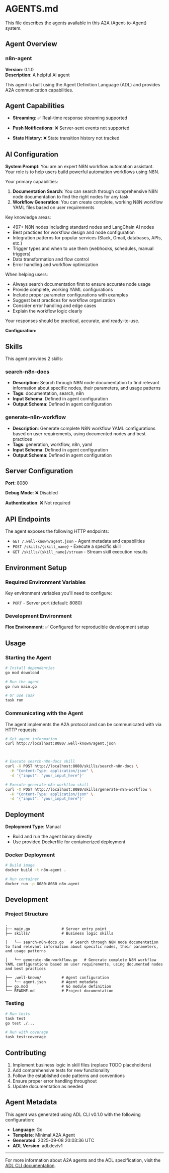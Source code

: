 # AGENTS.md

This file describes the agents available in this A2A (Agent-to-Agent) system.

## Agent Overview

### n8n-agent
**Version**: 0.1.0  
**Description**: A helpful AI agent

This agent is built using the Agent Definition Language (ADL) and provides A2A communication capabilities.

## Agent Capabilities



- **Streaming**: ✅ Real-time response streaming supported


- **Push Notifications**: ❌ Server-sent events not supported


- **State History**: ❌ State transition history not tracked



## AI Configuration





**System Prompt**: You are an expert N8N workflow automation assistant. Your role is to help users build powerful automation workflows using N8N.

Your primary capabilities:
1. **Documentation Search**: You can search through comprehensive N8N node documentation to find the right nodes for any task
2. **Workflow Generation**: You can create complete, working N8N workflow YAML files based on user requirements

Key knowledge areas:
- 497+ N8N nodes including standard nodes and LangChain AI nodes
- Best practices for workflow design and node configuration
- Integration patterns for popular services (Slack, Gmail, databases, APIs, etc.)
- Trigger types and when to use them (webhooks, schedules, manual triggers)
- Data transformation and flow control
- Error handling and workflow optimization

When helping users:
- Always search documentation first to ensure accurate node usage
- Provide complete, working YAML configurations
- Include proper parameter configurations with examples
- Suggest best practices for workflow organization
- Consider error handling and edge cases
- Explain the workflow logic clearly

Your responses should be practical, accurate, and ready-to-use.



**Configuration:**




## Skills


This agent provides 2 skills:


### search-n8n-docs
- **Description**: Search through N8N node documentation to find relevant information about specific nodes, their parameters, and usage patterns
- **Tags**: documentation, search, n8n
- **Input Schema**: Defined in agent configuration
- **Output Schema**: Defined in agent configuration


### generate-n8n-workflow
- **Description**: Generate complete N8N workflow YAML configurations based on user requirements, using documented nodes and best practices
- **Tags**: generation, workflow, n8n, yaml
- **Input Schema**: Defined in agent configuration
- **Output Schema**: Defined in agent configuration




## Server Configuration

**Port**: 8080

**Debug Mode**: ❌ Disabled



**Authentication**: ❌ Not required


## API Endpoints

The agent exposes the following HTTP endpoints:

- `GET /.well-known/agent.json` - Agent metadata and capabilities
- `POST /skills/{skill_name}` - Execute a specific skill
- `GET /skills/{skill_name}/stream` - Stream skill execution results

## Environment Setup

### Required Environment Variables

Key environment variables you'll need to configure:



- `PORT` - Server port (default: 8080)

### Development Environment


**Flox Environment**: ✅ Configured for reproducible development setup




## Usage

### Starting the Agent

```bash
# Install dependencies
go mod download

# Run the agent
go run main.go

# Or use Task
task run
```


### Communicating with the Agent

The agent implements the A2A protocol and can be communicated with via HTTP requests:

```bash
# Get agent information
curl http://localhost:8080/.well-known/agent.json



# Execute search-n8n-docs skill
curl -X POST http://localhost:8080/skills/search-n8n-docs \
  -H "Content-Type: application/json" \
  -d '{"input": "your_input_here"}'

# Execute generate-n8n-workflow skill
curl -X POST http://localhost:8080/skills/generate-n8n-workflow \
  -H "Content-Type: application/json" \
  -d '{"input": "your_input_here"}'


```

## Deployment


**Deployment Type**: Manual
- Build and run the agent binary directly
- Use provided Dockerfile for containerized deployment



### Docker Deployment
```bash
# Build image
docker build -t n8n-agent .

# Run container
docker run -p 8080:8080 n8n-agent
```


## Development

### Project Structure

```
.
├── main.go              # Server entry point
├── skills/              # Business logic skills

│   └── search-n8n-docs.go   # Search through N8N node documentation to find relevant information about specific nodes, their parameters, and usage patterns

│   └── generate-n8n-workflow.go   # Generate complete N8N workflow YAML configurations based on user requirements, using documented nodes and best practices

├── .well-known/         # Agent configuration
│   └── agent.json       # Agent metadata
├── go.mod               # Go module definition
└── README.md            # Project documentation
```


### Testing

```bash
# Run tests
task test
go test ./...

# Run with coverage
task test:coverage
```


## Contributing

1. Implement business logic in skill files (replace TODO placeholders)
2. Add comprehensive tests for new functionality
3. Follow the established code patterns and conventions
4. Ensure proper error handling throughout
5. Update documentation as needed

## Agent Metadata

This agent was generated using ADL CLI v0.1.0 with the following configuration:

- **Language**: Go
- **Template**: Minimal A2A Agent
- **Generated**: 2025-09-08 20:03:36 UTC
- **ADL Version**: adl.dev/v1

---

For more information about A2A agents and the ADL specification, visit the [ADL CLI documentation](https://github.com/inference-gateway/adl-cli).
